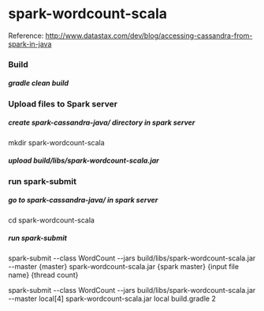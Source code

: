 # spark-wordcount-scala

Reference: http://www.datastax.com/dev/blog/accessing-cassandra-from-spark-in-java


### Build
##### gradle clean build

### Upload files to Spark server
##### create spark-cassandra-java/ directory in spark server
mkdir spark-wordcount-scala
##### upload build/libs/spark-wordcount-scala.jar

### run spark-submit
##### go to spark-cassandra-java/ in spark server
cd spark-wordcount-scala
##### run spark-submit
spark-submit --class WordCount --jars build/libs/spark-wordcount-scala.jar \
--master {master} spark-wordcount-scala.jar {spark master} {input file name} {thread count}


spark-submit --class WordCount --jars build/libs/spark-wordcount-scala.jar --master local[4] spark-wordcount-scala.jar local build.gradle 2